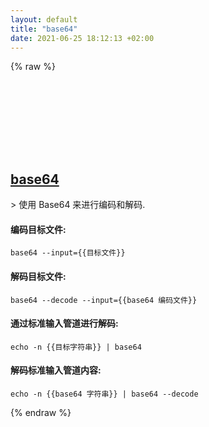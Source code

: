 ```yaml
---
layout: default
title: "base64"
date: 2021-06-25 18:12:13 +02:00
---
```

{% raw %}
<h2 id="base64">
  <a href="/zh/osx/base64.html">base64</a> <a href="#base64"><svg class="icon">
    <use href="/assets/images/unicode_sprite.svg#link" />
  </svg></a>
</h2>
> 使用 Base64 来进行编码和解码.

#### 编码目标文件:
```shell
base64 --input={{目标文件}}
```
#### 解码目标文件:
```shell
base64 --decode --input={{base64 编码文件}}
```
#### 通过标准输入管道进行解码:
```shell
echo -n {{目标字符串}} | base64
```
#### 解码标准输入管道内容:
```shell
echo -n {{base64 字符串}} | base64 --decode
```
{% endraw %}